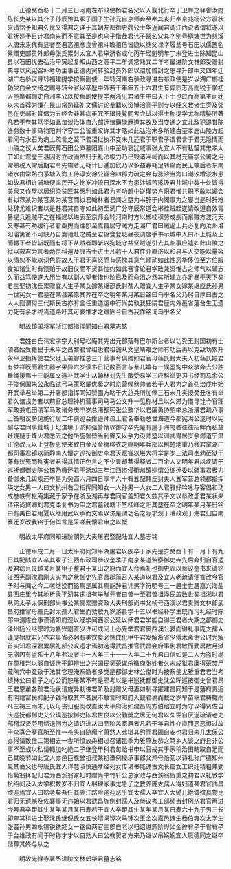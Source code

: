 <!-- { "loadSidebar": true } -->
　　正德癸酉冬十二月三日河南左布政使杨君名父以入觐北行卒于卫辉之驿舎汝府陈长史某以其介子孙辰殓其冢子国子生孙元自京师奔至奉其丧归奉京兆杨公方震状来请铭予知君久比又得君之详于其姻友都御史魏公士华近闻君调江西说者谓将遂以君抚廵予日计君南来而不意其至是也乌乎惜哉君讳子器名父其字别号柳塘世为慈溪人唐宋来代有显者至君高祖彦良曾祖斗瞻祖佶皆隐以终父禄字履翁号石田以儒医名累赠吏部员外郎母张氏累封太宜人君举浙省成化丙午经魁明年丁未登进士除知昆山县以石田忧去弘治甲寅起复知山西之高平二年调常熟又二年考最进阶文林郎受赠封典寻以风宪召补考功主事正德丙寅转验封员外郎以诏加赠封之恩寻升郎中又四年迁湖广右叅议寻转福建提学按察副使一年转河南右叅政寻进右布政使是岁以湖广郴桂功受白金文绮之赐寻转今官以卒歴中外若干年年五十六君生有异质志高而锐于学初入邑庠都御史白洲李公以按察副使提学两浙见君诸生中曰天下士也既而高第主司犹以未首荐为慊在昆山常熟延礼文儒讨论羣籍以资博洽高平则专以经义教诸生旁及邻邑在吏部时甞倡为五经会非甚病虽冗不辍披覧同考会试以得士称提学尤称精鍳所著凡若干卷其笃学如此每谈治体自六部逹诸鎭能歴道其故及当变通之宜北敌犯邉甞陈邉务数十事马钧阳刘华容二公皆重叹许其才略如此弘治末多所建白至孝庙山陵方起君闻有水石为病上疏言之至下君诏狱执不变未几还君于职君子谓君言于君无隐情而山陵之议大矣君旣葬石田公庐墓阳嘉山中至功衰犹戚事张太宜人不有私箧其忠孝大节如此君歴三县因时立政画然归于礼法极力乃已毁诸滛祠而以其材充庙学公署之用常熟税入常后期君令先输者无耗计日逓加旣乃以多益寡耗足转输而民无敢后者东南诸水由常熟白茅塘入海工侍淳安徐公甞合四郡力疏之会有涨沙当海口潮汐增淤水患如故君相许浦塘便率民开之比岁冲流日深水不为患汴城苦逺汲君井城中数十处皆得美泉又作屋以居织染贫匠其惠利如此君为考功郎中逆瑾势方炽君惟共职不敢以媚会有拟荐某为某官某为某官而拟君翰林者君闻之亟为书辞于内阁事为之寝当是时辞难处辞尤难识者以是韪君其自守如此初至湖广分守辰常道会郴桂贼起遂请改道自效冐暑提兵追贼平之在福建以进表至京师会转河南时方以郴桂积劳成疾而东贼方渡河天又寒甚有劝缓行者君亟舆而徃卽至嵩县居守贼方走湖广君曰贼逼土兵必复向汝州洛阳藩篱备不可缺乃自嵩驰赴之贼至君辍食登城昼夜调度手书示城中人曰不上城及上而輙下者皆斩既而有将下从贼者即斩以狥城守益坚贼遂引去其临事应遽如此山陵之狱以救君为言者两京科道及庻吉士进士凡若干人君性介直济以和易与人交能以量容以情恕不能以词色假故人于君无喜怒而有感愧其意气倾动如此性恶华侈位至方伯服食如诸生时有馈贻于故旧仪而不货其俭约如此吾甞论君学政兼资惟古之师气以辅志久而益笃使遂大用当有以副人望者惜也阶已及而命沮之然其所建立亦足暴于天下矣君三娶初沈氏累赠宜人生子某女嫁某继邵氏封孺人赠宜人生子某女嫁某继应氏孙男一世宪女一君墓在某县某原其葬在卒之明年某月某日铭曰乌乎名父乃躬自厚曰古之人人则谓何三代斯民古亦有言任重道逺中行尚矣孰我狂狷君歴内外邑省藩台生无遗力死有余才终焉道路吁其可哀惟才之难匪今自古我作铭词乌乎名父

　　明故镇国将军浙江都指挥同知白君墓志铭

　　君姓白氏讳宏字宗大别号松庵其先出元部落有巴尔斯台者以功受王封国初有士颀者始受籍民于永平之昌黎君曾祖也君祖诚从文皇靖难之师有功后再以克敌功累升永平卫指挥使君父廷玉袭甞推总三千营事今俱赠如君官母蘓氏封太夫人初蘓氏娠君有梦祥旣而君生器宇果异六岁读书日记数百言与羣儿嬉有一误堕沟中众骇奔去公独垂绳援焉十三能属文选补武学生从翰林刘先生戬受易学三应科举更习书经司马余公子俊保国朱公永临试弓马策略屡优奬之时京营候叅帅者若干人君为之首弘治戊申始开武举君举第二升署都指挥同知赞画方略于大总兵所加俸三石未几实授癸丑冬有举君久谙戎务者以前官总理神机营事司马马公文升一见称材且以久滞为惜寻铨今官理军政兼屯田清军马政诸务庚申岁总漕都宪张公敷华以君廉勇协望举总浙漕君疏八事上备朝议多见施行居二年鎭巡会推邉帅疏上君名奉勑总督海道今都宪洪公逺时以宪副与君同事葺城于圯浚壕于淤抑强警惰以御守卒先是有屋于海岛者徃徃招衅而私盐灶烧疑于烽火君悉去之他所施罢皆当利弊又以余力设师塾以训武胄居岁余海道宁肃正德改元以上登极恩使来致白金及金狮绯衣之赐明年兵部以荆楚地重乃移君掌湖广都司事君镇以简静南人懐之巡按御史李君天赋甞以堪大将举是岁三法司奉勑莅狱于藩有议死而称寃者君得其情正色言之不少畏却葢得释者二百余人又明年君以疾请于巡抚都御史陈公镐乃檄还君于浙越三年江西盗侵衢州镇巡谓公练逹委以疆事君极力备御未几舆疾还卒是为癸酉六月四日享年六十有五配韩氏封夫人五军营总领都指挥瑛之女男一人曰文杭州右卫指挥同知女一人孙男一人女二人君雅好吟咏与客倡和动成巻帙有松庵集藏于家予在浙及湖再与君同官盖知君久兹其子文以叅政邹君某状来请铭尚寳卿刘君克柔复书为申之君墓钱塘下竺桂峰之阳其塟在卒之明年某月某日铭曰有美白君用夏以继用武以承而文焉以济是谓功名之际才观于漕政观于海君归自南寮迁岁改我铭于何舆言是采嗟我懐君申之以慨

　　明故太平府同知进阶朝列大夫屠君暨配陆宜人墓志铭

　　正徳甲戌二月一日太平府同知平湖屠君以疾卒于家先是岁癸酉十有一月十有九日其配陆宜人卒其冢子江西布政司叅议奎季子南京某道监察御史垚先后奔归自官适及君病且丧越某月某甲子塟君于某山之原而宜人合焉礼也御史垚以叅议奎书来请铭江西宪副沈君刚夫实为之状御史先官吾郡简召入某道以君及宜人老疏请便飬改今官予时与闻之今二老继没而铭焉是属其焉能辞君讳熈字符明号三一居士世居嘉兴海盐县西庄里今其地析隶平湖其逺祖有举觧元者曰曽一至君曽祖泽民盖数世矣祖湘以君从弟太子太保刑部尚书公某贵累赠资政大夫刑部尚书父桢号西溪以君贵赠文林郎武昌府推官母龎氏封太孺人君生而敦敏九岁游县学十五以书经补学生既而习礼经时陈郎中清陈佥事谟诸知府观以经学闻西溪公延以师君君学能自得三君者大期之都御史泽州杨公继宗时为嘉兴刚直少许可或问士必先举君君丧西溪公哀而得礼事庞太孺人谨庞始就君兄养君晨省必躬有美饮食必馈成化甲午君发解浙省少傅木斋谢公时为解首实知君深君累屈礼部公叹遗才焉初选得武昌推官武昌会府事剧君敏而勤居数月狱无滞囚有盗系十八年弗决者中一人年三十一一人年二十九君曰信如是二人为盗时尚在童稚岂以弱自诬伏乎即辨出之兴国民吴荣谋杀徽商张姓者久未成狱君廉得荣焚尸藏陶穴中竟致于法其它理淹察隐者多类是都御史林公俊时为按察使尤雅重君君当考绩林公曰君子之心公而恕屠某不有是耶考以是书巡抚都御史沈公晖巡按御史曾君昂王君恩軰各疏君治状请旌异勑进君阶及封赠父母妻如制寻擢建昌同知于是藩府贵近有阴籍富民抑配子钱将取其产者民不敢言时知府入觐君谕而裁之岁旱苗稿君祷輙雨凡三祷三雨未几以母丧归服阕改直隶太平府治如建昌周方伯绍立时为守以得贤佐自庆巡抚都御史艾公璞巡按御史陈君世良以公勤奬之居无何君以久宦自厌遂疏请老吏部稽叙贤劳用恬退例为之请诏进从四品阶盖家居者凡若干年君性介直而恶恶恒过故于众寡合歴官所至惟一苍头自随廨宇萧然人弗堪其约而君固自安也君归未几太保公亦得请致仕二第相去一舎所恒放舟相过召诸昆季为雅燕友恭之笃乡人谈之府县非公事不至或以私请輙加叱絶二子继登甲科君每贻书申以官戒其于家稍治田畴取自足而已其晩节如此宜人亦邑巨族曾祖叔某祖谦例授承事郎父鸿号怡菊以诗礼称广德知州鳯其伯父也母唐氏宜人详慧淑慎通孝经列女传诸书能诵古文长篇女工织纴精粗兼勤怡菊翁择配归君为西溪翁冢妇时赠尚书竹轩公总家政与西溪翁皆重之初君以礼斆学杭绍间及入太学积数岁不归宜人躬理家事尤急子之教养庞太孺人得妇道甚君官武昌欲迎焉宜人曰姑老矣吾任其养江路险逺迎恶乎宜太孺人卒宜人大恸几絶敛殡具物比君归无遗憾及佐襄事无违始以君武昌旌例封孺人及叅议考工部绩当封例从君官再进今号君卒距其生某年某月某日寿若干宜人卒距其生某年某月某日寿六十九子男三长即奎其科进士娶沈氏继倪氏女五长壻冯镗次马锺次王金次嘉邑诸生杨伯雍次太学生张蓥孙男四永锡锐铣鉟女一铭曰两官三郡自老以归诏进厥阶烨如金绯有子于省有子于台维政有闻于时称才才以自効人曰公教贺者方来乃继以吊婉婉宜人厥德同之继卒偕葬其终与从之

　　明故光禄寺署丞进阶文林郎华君墓志铭


